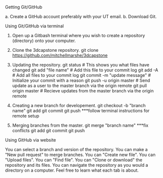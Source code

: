 Getting Git/GitHub

a. Create a GitHub account preferably with your UT email.
b. Download Git.

Using Git/GitHub via terminal

1. Open up a Gitbash terminal where you wish to create a repository (directory) onto your computer.

2. Clone the 3dcapstone repository.
   git clone https://github.com/mitchellmarshe/3dcapstone

3. Updating the repository.
   git status # This shows you what files have changed
   git add "file name" # Add this file to your commit log
   git add -A # Add all files to your commit log
   git commit -m "update message" # Initialize your commit with a reason
   git push -u origin master # Send update as a user to the master branch via the origin remote
   git pull origin master # Recieve updates from the master branch via the origin remote
   
4. Creating a new branch for developement.
   git checkout -b "branch name"
   git add
   git commit
   git push
   ***follow terminal instructions for remote setup
   
5. Merging branches from the master.
   git merge "branch name"
   ***fix conflicts
   git add
   git commit
   git push

Using GitHub via website

You can select a branch and version of the repository.
You can make a "New pull request" to merge branches.
You can "Create new file".
You can "Upload files".
You can "Find file".
You can "Clone or download" the repository and its files.
You can navigate the repository as you would a directory on a computer.
Feel free to learn what each tab is about.
   